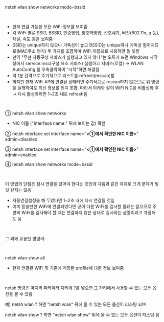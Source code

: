 netsh wlan show networks mode=bssid

&nbsp;

- 현재 연결 가능한 모든 WiFi 정보를 보여줌
- 각 WiFi 별로 SSID, BSSID, 인증방법, 암호화방법, 신호세기, 버전(802.11n, g 등), 채널, 속도 등을 보여줌
- SSID는 unique하지 않으나 가독성이 높고 BSSID는 unique하나 가독성 떨어지므로(MAC주소 형식) 두 가지를 조합하여 WiFi 이름으로 사용하면 될 듯함
- 만약 "무선 자동구성 서비스가 실행되고 있지 않다"는 오류가 뜨면 Windows 시작창에서 service.msc(구성 요소 서비스) 실행하고 서비스(로컬) → WLAN AutoConfig 를 우측클릭하여 "시작"하면 해결됨
- 약 1분 간격으로 주기적으로 리스트를 refresh(rescan)함
- 하지만 현재 WiFi AP에 연결된 상태라면 주기적으로 rescan하지 않으므로 위 명령을 실행하여도 최신 정보를 얻지 못함. 따라서 아래와 같이 WiFi NIC을 비활성화 후 → 다시 활성화하면 1~2초 내로 refresh됨

&nbsp;

① netsh wlan show networks

- NIC 이름 ("Interface name:" 뒤에 보이는 값) 확인

② netsh interface set interface name="**<①에서 확인한 NIC 이름>**" admin=disabled

③ netsh interface set interface name="**<①에서 확인한 NIC 이름>**" admin=enabled

④ netsh wlan show networks mode=bssid

&nbsp;

이 방법의 단점은 잠시 연결을 끊어야 한다는 것인데 다음과 같은 이유로 크게 문제가 될 것 같지는 않음

- 자동연결설정을 해 두었다면 1~2초 내에 다시 연결될 것임
- 이미 믿을만한 WiFi에 연결되었다면 굳이 다른 WiFi를 검사할 필요는 없으므로 주변의 WiFi를 검사해야 할 때는 연결하지 않은 상태로 검사하는 상황이라고 가정해도 됨


&nbsp;


그 외에 유용한 명령어:

&nbsp;

netsh wlan show all

- 현재 연결된 WiFi 및 기존에 저장된 profile에 대한 정보 보여줌


&nbsp;


netsh 명령은 마지막 파라미터 자리에 ?를 넣으면 그 자리에서 사용할 수 있는 모든 옵션을 볼 수 있음

예) netsh wlan ? 하면 "netsh wlan" 뒤에 올 수 있는 모든 옵션이 리스팅 되며

netsh wlan show ? 하면 "netsh wlan show" 뒤에 올 수 있는 모든 옵션이 리스팅 됨

